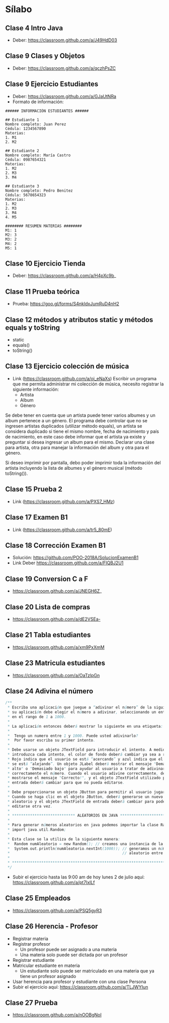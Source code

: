 # Sílabo

## Clase 4 Intro Java
  - Deber: https://classroom.github.com/a/J49HdD03
  
## Clase 9 Clases y Objetos
  - Deber: https://classroom.github.com/a/qczhPsZC

## Clase 9 Ejercicio Estudiantes
  - Deber: https://classroom.github.com/a/GJaUtNRa
  
  - Formato de información: 
```
###### INFORMACIÓN ESTUDIANTES ######

## Estudiante 1
Nombre completo: Juan Perez
Cédula: 1234567890
Materias:
1. M1
2. M2

## Estudiante 2
Nombre completo: María Castro
Cédula: 0987654321
Materias:
1. M2
2. M3
3. M4

## Estudiante 3
Nombre completo: Pedro Benitez
Cédula: 5678654323
Materias:
1. M2
2. M3
3. M4
4. M5

######## RESUMEN MATERIAS ########
M1: 1
M2: 3
M3: 2
M4: 2
M5: 1
```

## Clase 10 Ejercicio Tienda
  - Deber: https://classroom.github.com/a/H4pXc9b_
  
## Clase 11 Prueba teórica
  - Prueba: https://goo.gl/forms/S4nkldxJumRuD4nH2
  
## Clase 12 métodos y atributos static y métodos equals y toString
  - static
  - equals()
  - toString()

## Clase 13 Ejercicio colección de música
- Link (https://classroom.github.com/a/oj_eNaXs)
Escribir un programa que me permita administrar mi colección de música, necesito registrar la siguiente información:
  - Artista
  - Album
  - Género
    
Se debe tener en cuenta que un artista puede tener varios albumes y un album pertenece a un género.
El programa debe controlar que no se ingresen artistas duplicados (utilizar método equals), un artista se considera duplicado si tiene el mismo nombre, fecha de nacimiento y país de nacimiento, en este caso debe informar que el artista ya existe y preguntar si desea ingresar un album para el mismo.
Declarar una clase para artista, otra para manejar la información del album y otra para el género.

Si deseo imprimir por pantalla, debo poder imprimir toda la información del artista incluyendo la lista de albumes y el género musical (método toString()).

## Clase 15 Prueba 2
- Link (https://classroom.github.com/a/PXS7_HMz)

## Clase 17 Examen B1
- Link (https://classroom.github.com/a/tr5_80mE)

## Clase 18 Corrección Examen B1
- Solución: https://github.com/POO-2018A/SolucionExamenB1
- Link Deber https://classroom.github.com/a/FIQBJ2U1

## Clase 19 Conversion C a F
- https://classroom.github.com/a/JNEGH6Z_

## Clase 20 Lista de compras
- https://classroom.github.com/a/dE2VSEa-

## Clase 21 Tabla estudiantes
- https://classroom.github.com/a/xm9PxXmM

## Clase 23 Matricula estudiantes
- https://classroom.github.com/a/OaTzlpGn

## Clase 24 Adivina el número
```java
/**
 * Escriba una aplicación que juegue a “adivinar el número” de la siguiente manera: 
 * su aplicación debe elegir el número a adivinar, seleccionando un entero al azar 
 * en el rango de 1 a 1000. 
 * 
 * La aplicación entonces deberá mostrar lo siguiente en una etiqueta:
 * 
 *  Tengo un numero entre 1 y 1000. Puede usted adivinarlo?
 *  Por favor escriba su primer intento.
 * 
 * Debe usarse un objeto JTextField para introducir el intento. A medida que se 
 * introduzca cada intento, el color de fondo deberá cambiar ya sea a rojo o azul. 
 * Rojo indica que el usuario se está “acercando” y azul indica que el usuario 
 * se está “alejando”. Un objeto JLabel deberá mostrar el mensaje "Demasiado 
 * alto" o "Demasiado bajo" para ayudar al usuario a tratar de adivinar 
 * correctamente el número. Cuando el usuario adivine correctamente, deberá 
 * mostrarse el mensaje "Correcto!", y el objeto JTextField utilizado para la 
 * entrada deberá cambiar para que no pueda editarse.
 * 
 * Debe proporcionarse un objeto JButton para permitir al usuario jugar de nuevo. 
 * Cuando se haga clic en el objeto JButton, deberá generarse un nuevo número 
 * aleatorio y el objeto JTextField de entrada deberá cambiar para poder 
 * editarse otra vez.
 *
 * **************************** ALEATORIOS EN JAVA ****************************
 * 
 * Para generar números aleatorios en java podemos importar la clase Random:
 * import java.util.Random;
 * 
 * Esta clase se la utiliza de la siguiente manera:
 *  Random numAleatorio = new Random(); // creamos una instancia de la clase
 *  System.out.println(numAleatorio.nextInt(1000)); // generamos un número
 *                                                  // aleatorio entre 0 y 1000
 * 
 * ****************************************************************************
 */
 ```
 - Subir el ejercicio hasta las 9:00 am de hoy lunes 2 de julio aquí: https://classroom.github.com/a/pt7IxlLf
 
 ## Clase 25 Empleados
 - https://classroom.github.com/a/PSQ5gyR3
 
 ## Clase 26 Herencia - Profesor
 - Registrar materia
 - Registrar profesor
   - Un profesor puede ser asignado a una materia
   - Una materia solo puede ser dictada por un profesor
 - Registrar estudiante
 - Matricular estudiante en materia
   - Un estudiante solo puede ser matriculado en una materia que ya tiene un profesor asignado
 - Usar herencia para profesor y estudiante con una clase Persona
 - Subir el ejercicio aquí: https://classroom.github.com/a/TLJWYIun
 
## Clase 27 Prueba
- https://classroom.github.com/a/nOOBgNoI
